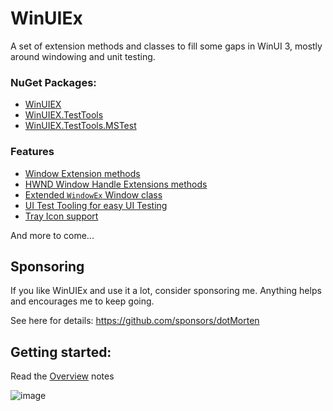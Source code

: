 # WinUIEx

A set of extension methods and classes to fill some gaps in WinUI 3, mostly around windowing and unit testing.

### NuGet Packages:

  - [WinUIEX](https://www.nuget.org/packages/WinUIEx/)
  - [WinUIEX.TestTools](https://www.nuget.org/packages/WinUIEx.TestTools/)
  - [WinUIEX.TestTools.MSTest](https://www.nuget.org/packages/WinUIEx.TestTools.MSTest/)

### Features

  - [Window Extension methods](docs/concepts/WindowExtensions.md)
  - [HWND Window Handle Extensions methods](docs/concepts/HwndExtensions.md)
  - [Extended `WindowEx` Window class](docs/concepts/WindowEx.md)
  - [UI Test Tooling for easy UI Testing](docs/concepts/UITests.md)
  - [Tray Icon support](docs/concepts/TrayIcon.md)

And more to come...

## Sponsoring

If you like WinUIEx and use it a lot, consider sponsoring me. Anything helps and encourages me to keep going.

See here for details: https://github.com/sponsors/dotMorten


## Getting started:

Read the [Overview](concepts/index.md) notes


![image](https://user-images.githubusercontent.com/1378165/108465563-1e2d8700-7237-11eb-8eb4-736644606a64.png)

